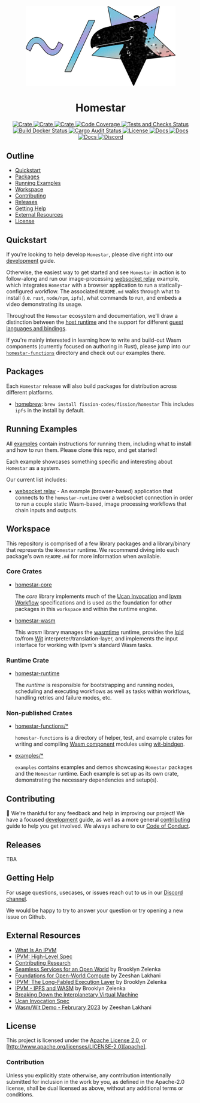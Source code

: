 <div align="center">
  <a href="https://github.com/ipvm-wg/homestar" target="_blank">
    <img src="https://raw.githubusercontent.com/ipvm-wg/homestar/main/assets/mascot_full_transparent.png" alt="Homestar logo" width="400"></img>
  </a>

  <h1 align="center">Homestar</h1>

  <p>
    <a href="https://crates.io/crates/homestar-core">
      <img src="https://img.shields.io/crates/v/homestar-core?label=crates" alt="Crate">
    </a>
    <a href="https://crates.io/crates/homestar-wasm">
      <img src="https://img.shields.io/crates/v/homestar-wasm?label=crates" alt="Crate">
    </a>
    <a href="https://crates.io/crates/homestar-runtime">
      <img src="https://img.shields.io/crates/v/homestar-runtime?label=crates" alt="Crate">
    </a>
    <a href="https://codecov.io/gh/ipvm-wg/homestar">
      <img src="https://codecov.io/gh/ipvm-wg/homestar/branch/main/graph/badge.svg?token=SOMETOKEN" alt="Code Coverage"/>
    </a>
    <a href="https://github.com/ipvm-wg/homestar/actions/workflows/tests_and_checks.yml">
      <img src="https://github.com/ipvm-wg/homestar/actions/workflows/tests_and_checks.yml/badge.svg" alt="Tests and Checks Status">
    </a>
    <a href="https://github.com/ipvm-wg/homestar/actions/workflows/docker.yml">
      <img src="https://github.com/ipvm-wg/homestar/actions/workflows/docker.yml/badge.svg" alt="Build Docker Status">
    </a>
    <a href="https://github.com/ipvm-wg/homestar/actions/workflows/audit.yml">
      <img src="https://github.com/ipvm-wg/homestar/actions/workflows/audit.yml/badge.svg" alt="Cargo Audit Status">
    </a>
    <a href="https://github.com/ipvm-wg/homestar/blob/main/LICENSE">
      <img src="https://img.shields.io/badge/License-Apache%202.0-blue.svg" alt="License">
    </a>
    <a href="https://docs.rs/homestar-core">
      <img src="https://img.shields.io/static/v1?label=Docs&message=core.docs.rs&color=pink" alt="Docs">
    </a>
    <a href="https://docs.rs/homestar-wasm">
      <img src="https://img.shields.io/static/v1?label=Docs&message=wasm.docs.rs&color=pink" alt="Docs">
    </a>
    <a href="https://docs.rs/homestar-runtime">
      <img src="https://img.shields.io/static/v1?label=Docs&message=runtime.docs.rs&color=pink" alt="Docs">
    </a>
    <a href="https://fission.codes/discord">
      <img src="https://img.shields.io/static/v1?label=Discord&message=join%20us!&color=mediumslateblue" alt="Discord">
    </a>
  </p>
</div>

##

## Outline

- [Quickstart](#quickstart)
- [Packages](#packages)
- [Running Examples](#running-examples)
- [Workspace](#workspace)
- [Contributing](#contributing)
- [Releases](#releases)
- [Getting Help](#getting-help)
- [External Resources](#external-resources)
- [License](#license)

## Quickstart

If you're looking to help develop `Homestar`, please dive right into our
[development](./DEVELOPMENT.md) guide.

Otherwise, the easiest way to get started and see `Homestar` in action is to
follow-along and run our image-processing
[websocket relay](./examples/websocket-relay) example, which integrates
`Homestar` with a browser application to run a
statically-configured workflow. The associated `README.md` walks through
what to install (i.e. `rust`, `node/npm`, `ipfs`), what commands
to run, and embeds a video demonstrating its usage.

Throughout the `Homestar` ecosystem and documentation, we'll draw a distinction
between the [host runtime][host-runtime] and the support for different
[guest languages and bindings][guest].

If you're mainly interested in learning how to write and build-out Wasm
components (currently focused on authoring in Rust), please jump into
our [`homestar-functions`](./homestar-functions) directory and check out
our examples there.

## Packages

Each `Homestar` release will also build packages for distribution across
different platforms.

- [homebrew][homebrew]: `brew install fission-codes/fission/homestar`
  This includes `ipfs` in the install by default.

## Running Examples

All [examples](./examples) contain instructions for running
them, including what to install and how to run them. Please clone this repo,
and get started!

Each example showcases something specific and interesting about `Homestar`
as a system.

Our current list includes:

- [websocket relay](./examples/websocket-relay/README.md) - An example
  (browser-based) application that connects to the `homestar-runtime` over a
  websocket connection in order to run a couple static Wasm-based, image
  processing workflows that chain inputs and outputs.

## Workspace

This repository is comprised of a few library packages and a library/binary that
represents the `Homestar` runtime. We recommend diving into each package's own
`README.md` for more information when available.

### Core Crates

- [homestar-core](./homestar-core)

  The *core* library implements much of the [Ucan Invocation][ucan-invocation]
  and [Ipvm Workflow][ipvm-workflow-spec] specifications and is used as the
  foundation for other packages in this `workspace` and within the runtime
  engine.

- [homestar-wasm](./homestar-wasm)

  This *wasm* library manages the [wasmtime][wasmtime] runtime, provides the
  [Ipld][ipld] to/from [Wit][wit] interpreter/translation-layer, and implements
  the input interface for working with Ipvm's standard Wasm tasks.

### Runtime Crate

- [homestar-runtime](./homestar-runtime)

  The *runtime* is responsible for bootstrapping and running nodes, scheduling
  and executing workflows as well as tasks within workflows, handling retries
  and failure modes, etc.

### Non-published Crates

- [homestar-functions/*](./homestar-functions)

  `homestar-functions` is a directory of helper, test, and example crates for
  writing and compiling [Wasm component][wasm-component] modules using
  [wit-bindgen][wit-bindgen].

- [examples/*](./examples)

  `examples` contains examples and demos showcasing `Homestar` packages
  and the `Homestar` runtime. Each example is set up as its own crate,
  demonstrating the necessary dependencies and setup(s).

## Contributing

:balloon: We're thankful for any feedback and help in improving our project!
We have a focused [development](./DEVELOPMENT.md) guide, as well as a
more general [contributing](./CONTRIBUTING.md) guide to help you get involved.
We always adhere to our [Code of Conduct](./CODE_OF_CONDUCT.md).

## Releases

TBA

## Getting Help

For usage questions, usecases, or issues reach out to us in our [Discord channel](https://fission.codes/discord).

We would be happy to try to answer your question or try opening a new issue on Github.

## External Resources

- [What Is An IPVM][ipvm-wg]
- [IPVM: High-Level Spec][ipvm-spec]
- [Contributing Research][research]
- [Seamless Services for an Open World][seamless-services] by Brooklyn Zelenka
- [Foundations for Open-World Compute][foundations-for-openworld-compute] by Zeeshan Lakhani
- [IPVM: The Long-Fabled Execution Layer][cod-ipvm] by Brooklyn Zelenka
- [IPVM - IPFS and WASM][ipfs-thing-ipvm] by Brooklyn Zelenka
- [Breaking Down the Interplanetary Virtual Machine][blog-1]
- [Ucan Invocation Spec][ucan-invocation]
- [Wasm/Wit Demo - Februrary 2023][demo-1] by Zeeshan Lakhani

## License

This project is licensed under the [Apache License 2.0](./LICENSE), or
[http://www.apache.org/licenses/LICENSE-2.0][apache].

### Contribution

Unless you explicitly state otherwise, any contribution intentionally
submitted for inclusion in the work by you, as defined in the Apache-2.0
license, shall be dual licensed as above, without any additional terms or
conditions.

[apache]: https://www.apache.org/licenses/LICENSE-2.0
[blog-1]: https://fission.codes/blog/ipfs-thing-breaking-down-ipvm/
[cod-ipvm]: https://www.youtube.com/watch?v=3y1RB8wt_YY
[demo-1]: https://www.loom.com/share/3204037368fe426ba3b4c952b0691c5c
[foundations-for-openworld-compute]: https://youtu.be/dRz5mau6fsY
[guest]: https://github.com/bytecodealliance/wit-bindgen#supported-guest-languages
[homebrew]: https://brew.sh/
[host-runtime]: https://github.com/bytecodealliance/wit-bindgen#host-runtimes-for-components
[ipfs-thing-ipvm]: https://www.youtube.com/watch?v=rzJWk1nlYvs
[ipld]: https://ipld.io/
[ipvm-spec]: https://github.com/ipvm-wg/spec
[ipvm-wg]: https://github.com/ipvm-wg
[ipvm-workflow-spec]: https://github.com/ipvm-wg/workflow
[mit]: http://opensource.org/licenses/MIT
[research]: https://github.com/ipvm-wg/research
[seamless-services]: https://youtu.be/Kr3B3sXh_VA
[ucan-invocation]: https://github.com/ucan-wg/invocation
[wasm-component]: https://github.com/WebAssembly/component-model
[wasmtime]: https://github.com/bytecodealliance/wasmtime
[wit]: https://github.com/WebAssembly/component-model/blob/main/design/mvp/WIT.md
[wit-bindgen]: https://github.com/bytecodealliance/wit-bindgen
